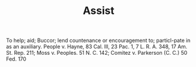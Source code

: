 ---
title: Assist
letter: A
permalink: "/definitions/assist.html"
body: To help; aid; Buccor; lend countenance or encouragement to; particl-pate in
  as an auxiliary. People v. Hayne, 83 Cal. Ill, 23 Pac. 1, 7 L. R. A. 348, 17 Am.
  St. Rep. 211; Moss v. Peoples. 51 N. C. 142; Comitez v. Parkerson (C. C.) 50 Fed.
  170
published_at: '2018-07-07'
source: Black's Law Dictionary
layout: post
---
